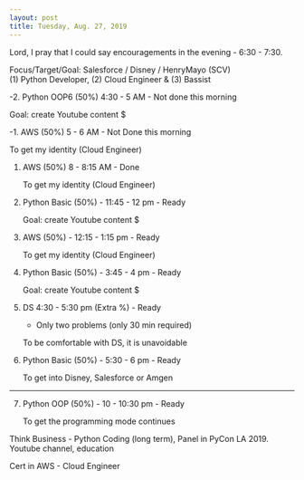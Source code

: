 ```yaml
---
layout: post
title: Tuesday, Aug. 27, 2019
---
```


Lord, I pray that I could say encouragements in the evening - 6:30 - 7:30.
  

Focus/Target/Goal:  Salesforce / Disney / HenryMayo (SCV)     
(1) Python Developer, (2) Cloud Engineer & (3) Bassist
      
-2. Python OOP6 (50%) 4:30 - 5 AM - Not done this morning

  Goal: create Youtube content $



-1. AWS (50%) 5 - 6 AM - Not Done this morning
   
   To get my identity (Cloud Engineer)


1. AWS (50%) 8 - 8:15 AM - Done
   
   To get my identity (Cloud Engineer)



2. Python Basic (50%) - 11:45 - 12 pm - Ready 
   
   Goal: create Youtube content $



3. AWS (50%) - 12:15 - 1:15 pm - Ready 
   
   To get my identity (Cloud Engineer)



4. Python Basic (50%) - 3:45 - 4 pm - Ready
   
   Goal: create Youtube content $





5. DS 4:30 - 5:30 pm (Extra %) - Ready
   
   - Only two problems (only 30 min required)
   
   To be comfortable with DS, it is unavoidable



6. Python Basic (50%) - 5:30 - 6 pm - Ready
   
   To get into Disney, Salesforce or Amgen

-------------------------------------------

7. Python OOP (50%) - 10 - 10:30 pm - Ready
   
   To get the programming mode continues


Think Business - Python Coding (long term), Panel in PyCon LA 2019.
                 Youtube channel, education
                                  
Cert in AWS - Cloud Engineer
